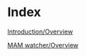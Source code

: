 # Index

[Introduction/Overview](/introduction/overview.md)

[MAM watcher/Overview](/mam-watcher/overview.md)